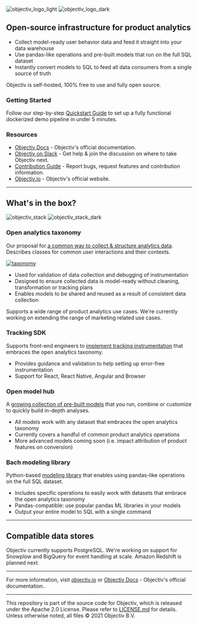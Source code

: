 ![objectiv_logo_light](https://user-images.githubusercontent.com/82152911/159266790-19e0e3d4-0d10-4c58-9da7-16edde9ec05a.svg#gh-light-mode-only "Objectiv Logo")
![objectiv_logo_dark](https://user-images.githubusercontent.com/82152911/159266895-39f52604-83c1-438d-96bd-9a6d66e74b08.svg#gh-dark-mode-only "Objectiv Logo")

## Open-source infrastructure for product analytics

* Collect model-ready user behavior data and feed it straight into your data warehouse
* Use pandas-like operations and pre-built models that run on the full SQL dataset
* Instantly convert models to SQL to feed all data consumers from a single source of truth

Objectiv is self-hosted, 100% free to use and fully open source.

### Getting Started

Follow our step-by-step [Quickstart Guide](https://objectiv.io/docs/home/quickstart-guide) to set up a fully functional dockerized demo pipeline in under 5 minutes.

### Resources

* [Objectiv Docs](https://www.objectiv.io/docs) - Objectiv's official documentation.
* [Objectiv on Slack](https://objectiv.io/join-slack) - Get help & join the discussion on where to take Objectiv next.
* [Contribution Guide](https://www.objectiv.io/docs/home/the-project/contribute) - Report bugs, request features and contribution information.
* [Objectiv.io](https://www.objectiv.io) - Objectiv's official website.

---

## What's in the box?
![objectiv_stack](https://user-images.githubusercontent.com/82152911/161998050-7ec9e452-20c7-447f-a61f-12b904733c74.svg#gh-light-mode-only "Objectiv Stack")
![objectiv_stack_dark](https://user-images.githubusercontent.com/82152911/161998028-4dbe0759-fb8d-4579-b2c9-200e69adc821.svg#gh-dark-mode-only "Objectiv Stack")


### Open analytics taxonomy

Our proposal for [a common way to collect & structure analytics data](https://www.objectiv.io/docs/taxonomy). Describes classes for common user interactions and their contexts. 

[![taxonomy](https://user-images.githubusercontent.com/82152911/162000133-1eea0192-c882-4121-a866-8c1a3f8ffee3.svg)](https://www.objectiv.io/docs/taxonomy)

* Used for validation of data collection and debugging of instrumentation
* Designed to ensure collected data is model-ready without cleaning, transformation or tracking plans
* Enables models to be shared and reused as a result of consistent data collection

Supports a wide range of product analytics use cases. We're currently working on extending the range of marketing related use cases.

### Tracking SDK

Supports front-end engineers to [implement tracking instrumentation](https://www.objectiv.io/docs/tracking) that embraces the open analytics taxonomy.

* Provides guidance and validation to help setting up error-free instrumentation
* Support for React, React Native, Angular and Browser
 
### Open model hub

A [growing collection of pre-built models](https://www.objectiv.io/docs/modeling/example_notebooks) that you run, combine or customize to quickly build in-depth analyses.

* All models work with any dataset that embraces the open analytics taxonomy
* Currently covers a handful of common product analytics operations
* More advanced models coming soon (i.e. impact attribution of product features on conversion)

### Bach modeling library

Python-based [modeling library](https://www.objectiv.io/docs/modeling/bach) that enables using pandas-like operations on the full SQL dataset.

* Includes specific operations to easily work with datasets that embrace the open analytics taxonomy
* Pandas-compatible: use popular pandas ML libraries in your models
* Output your entire model to SQL with a single command

---

## Compatible data stores

Objectiv currently supports PostgreSQL. We're working on support for Snowplow and BigQuery for event handling at scale. Amazon Redshift is planned next.

---

For more information, visit [objectiv.io](https://www.objectiv.io) or [Objectiv Docs](https://www.objectiv.io/docs) - Objectiv's official documentation..

---

This repository is part of the source code for Objectiv, which is released under the Apache 2.0 License. Please refer to [LICENSE.md](LICENSE.md) for details. Unless otherwise noted, all files © 2021 Objectiv B.V.



